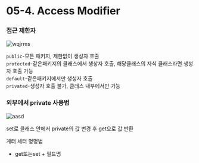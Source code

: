 # 05-4. Access Modifier

<h3>접근 제한자</h3>

![wqjrms](https://user-images.githubusercontent.com/102217688/179446277-83d08390-1298-4f93-9b88-22d53912d7c0.png)

`public`-모든 패키지, 제한없이 생성자 호출   
`protected`-같은패키지의 클래스에서 생상자 호출, 해당클래스의 자식 클래스라면 생성자 호출 가능   
`default`-같은패키지에서만 생성자 호출   
`privated`-생성자 호출 불가, 클래스 내부에서만 가능   

<h3>외부에서 private 사용법</h3>

![aasd](https://user-images.githubusercontent.com/102217688/193393817-6c8d2731-3d33-445f-b2e4-0dca27a837c5.png)

set로 클래스 안에서 private의 값 변경 후 get으로 값 반환

게터 세터 명명법
- get또는set + 필드명

